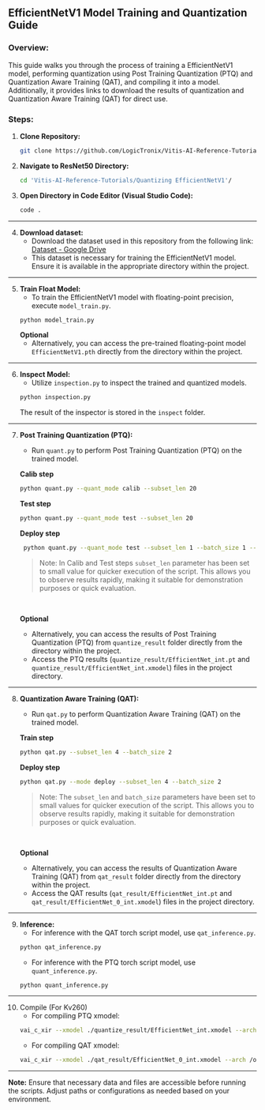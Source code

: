 ## EfficientNetV1 Model Training and Quantization Guide

### Overview:
This guide walks you through the process of training a EfficientNetV1 model, performing quantization using Post Training Quantization (PTQ) and Quantization Aware Training (QAT), and compiling it into a model. Additionally, it provides links to download the results of quantization and Quantization Aware Training (QAT) for direct use.


### Steps:

1. **Clone Repository:**
   ```bash
   git clone https://github.com/LogicTronix/Vitis-AI-Reference-Tutorials.git
   ```
2. **Navigate to ResNet50 Directory:**
   ```bash
   cd 'Vitis-AI-Reference-Tutorials/Quantizing EfficientNetV1'/
   ```

3. **Open Directory in Code Editor (Visual Studio Code):**
   ```bash
   code .
   ```

<hr>

4. **Download dataset:**
    - Download the dataset used in this repository from the following link: [Dataset - Google Drive](https://drive.google.com/file/d/1cB6OLCdHq0iMBBuqWRAA4SaQF6jxiz1z/view?usp=drive_link)
    - This dataset is necessary for training the EfficientNetV1 model. Ensure it is available in the appropriate directory within the project.

<hr>

5. **Train Float Model:**
   - To train the EfficientNetV1 model with floating-point precision, execute `model_train.py`.
   ```bash
   python model_train.py
   ```
   **Optional**
   - Alternatively, you can access the pre-trained floating-point model `EfficientNetV1.pth` directly from the directory within the project.

<hr>

6. **Inspect Model:**
   - Utilize `inspection.py` to inspect the trained and quantized models.
   ```bash
   python inspection.py
   ```
   The result of the inspector is stored in the `inspect` folder.

<hr>

7. **Post Training Quantization (PTQ):**
   - Run `quant.py` to perform Post Training Quantization (PTQ) on the trained model.

   **Calib step**
   ```bash
   python quant.py --quant_mode calib --subset_len 20
   ```
   **Test step**
   ```bash
   python quant.py --quant_mode test --subset_len 20
   ```

   **Deploy step**
   ```bash 
    python quant.py --quant_mode test --subset_len 1 --batch_size 1 --deploy
    ```
    > Note: In Calib and Test steps `subset_len` parameter has been set to small value for quicker execution of the script. This allows you to observe results rapidly, making it suitable for demonstration purposes or quick evaluation.

    <br>

   **Optional**
   - Alternatively, you can access the results of Post Training Quantization (PTQ) from `quantize_result` folder directly from the directory within the project.
   - Access the PTQ results (`quantize_result/EfficientNet_int.pt` and `quantize_result/EfficientNet_int.xmodel`) files in the project directory.

<hr>

8. **Quantization Aware Training (QAT):**
   - Run `qat.py` to perform Quantization Aware Training (QAT) on the trained model.

   **Train step**
   ```bash
   python qat.py --subset_len 4 --batch_size 2
   ```

   **Deploy step**
   ```bash
   python qat.py --mode deploy --subset_len 4 --batch_size 2
   ```

   > Note: The `subset_len` and `batch_size` parameters have been set to small values for quicker execution of the script. This allows you to observe results rapidly, making it suitable for demonstration purposes or quick evaluation.

    <br>

   **Optional**
   - Alternatively, you can access the results of Quantization Aware Training (QAT) from `qat_result` folder directly from the directory within the project.
   - Access the QAT results (`qat_result/EfficientNet_int.pt` and `qat_result/EfficientNet_0_int.xmodel`) files in the project directory.

<hr>

9. **Inference:**
   - For inference with the QAT torch script model, use `qat_inference.py`.
   ```bash
   python qat_inference.py
   ```
   - For inference with the PTQ torch script model, use `quant_inference.py`.
   ```bash
   python quant_inference.py
   ```

<hr>

10. Compile (For Kv260)
    - For compiling PTQ xmodel:
    ```bash
    vai_c_xir --xmodel ./quantize_result/EfficientNet_int.xmodel --arch /opt/vitis_ai/compiler/arch/DPUCZDX8G/KV260/arch.json --net_name EfficientNetV1 --output_dir ./Compiled
    ```
    - For compiling QAT xmodel:
    ```bash
    vai_c_xir --xmodel ./qat_result/EfficientNet_0_int.xmodel --arch /opt/vitis_ai/compiler/arch/DPUCZDX8G/KV260/arch.json --net_name EfficientNetV1 --output_dir ./Compiled_QAT
    ```

<hr>

**Note:** Ensure that necessary data and files are accessible before running the scripts. Adjust paths or configurations as needed based on your environment.
